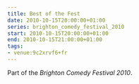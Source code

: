 ```yaml
---
title: Best of the Fest
date: 2010-10-15T20:00:00+01:00
series: brighton_comedy_festival_2010
start: 2010-10-15T20:00:00+01:00
end: 2010-10-15T21:00:00+01:00
tags:
- venue:9c2xrvf6+fr
---
```

Part of the _Brighton Comedy Festival 2010_.
